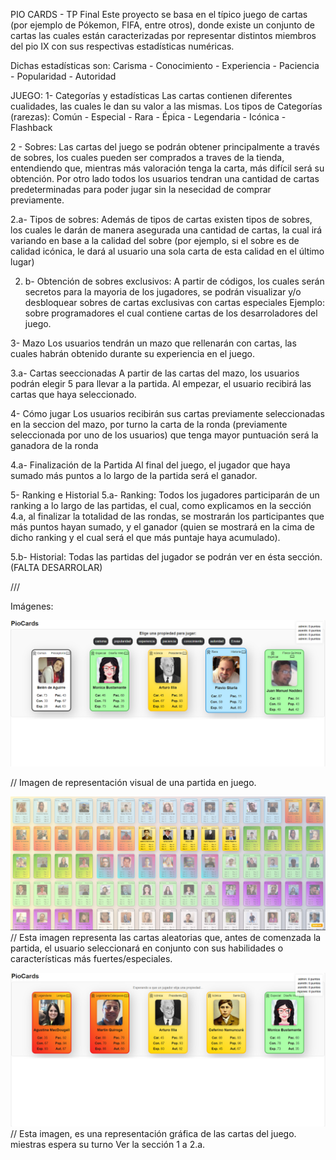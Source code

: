 PIO CARDS - TP Final
Este proyecto se basa en el típico juego de cartas (por ejemplo de Pókemon, FIFA, entre otros), donde existe un conjunto de cartas las cuales están caracterizadas
por representar distintos miembros del pio IX con sus respectivas estadísticas numéricas.

Dichas estadísticas son:
Carisma - Conocimiento - Experiencia - Paciencia - Popularidad - Autoridad

JUEGO:
1- Categorías y estadísticas
Las cartas contienen diferentes cualidades, las cuales le dan su valor a las mismas. Los tipos de Categorías (rarezas):
Común - Especial - Rara - Épica - Legendaria - Icónica - Flashback

2 - Sobres: 
Las cartas del juego se podrán obtener principalmente a través de sobres, los cuales pueden ser comprados a traves de la tienda, entendiendo que, mientras más valoración tenga la carta, más difícil será su obtención.
Por otro lado todos los usuarios tendran una cantidad de cartas predeterminadas para poder jugar sin la nesecidad de comprar previamente.

 2.a- Tipos de sobres:
Además de tipos de cartas existen tipos de sobres, los cuales le darán de manera asegurada una cantidad de cartas, la cual irá variando en base a la calidad del sobre (por ejemplo, si el sobre es de calidad icónica, le dará al usuario una sola carta de esta calidad en el último lugar)

 2. b- Obtención de sobres exclusivos:
A partir de códigos, los cuales serán secretos para la mayoria de los jugadores, se podrán visualizar y/o desbloquear sobres de cartas exclusivas con cartas especiales
Ejemplo: sobre programadores el cual contiene cartas de los desarroladores del juego. 

3- Mazo
Los usuarios tendrán un mazo que rellenarán con cartas, las cuales habrán obtenido durante su experiencia en el juego. 

 3.a- Cartas seeccionadas
A partir de las cartas del mazo, los usuarios podrán elegir 5 para llevar a la partida. 
Al empezar, el usuario recibirá las cartas que haya seleccionado. 

4- Cómo jugar
Los usuarios recibirán sus cartas previamente seleccionadas en la seccion del mazo, por turno la carta de la ronda (previamente seleccionada por uno de los usuarios) que tenga mayor puntuación será la ganadora de la ronda

 4.a- Finalización de la Partida
Al final del juego, el jugador que haya sumado más puntos a lo largo de la partida será el ganador.

5- Ranking e Historial
 5.a- Ranking:
 Todos los jugadores participarán de un ranking a lo largo de las partidas, el cual, como explicamos en la sección 4.a, al finalizar la totalidad de las rondas, se mostrarán los participantes que más puntos hayan sumado, y el ganador (quien se mostrará en la cima de dicho ranking y el cual será el que más puntaje haya acumulado). 
 
 5.b- Historial:
   Todas las partidas del jugador se podrán ver en ésta sección. (FALTA DESARROLAR)

///

Imágenes: 

![image](frontend\public\jugando.png)

// Imagen de representación visual de una partida en juego. 


![image](frontend\public\baraja.png)
// Esta imagen representa las cartas aleatorias que, antes de comenzada la partida, el usuario seleccionará en conjunto con sus habilidades o características más fuertes/especiales. 


![image](frontend\public\esperando.png)
// Esta imagen, es una representación gráfica de las cartas del juego. miestras espera su turno Ver la sección 1 a 2.a.




